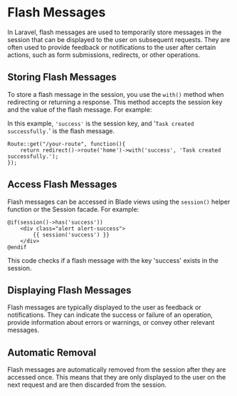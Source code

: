 # Flash Messages

In Laravel, flash messages are used to temporarily store messages in the session that can be displayed to the user on subsequent requests.
They are often used to provide feedback or notifications to the user after certain actions, such as form submissions, redirects, or other operations.

## Storing Flash Messages

To store a flash message in the session, you use the `with()` method when redirecting or returning a response. This method accepts the session key and the value of the flash message. For example:

In this example, `'success'` is the session key, and '`Task created successfully.`' is the flash message.

```
Route::get("/your-route", function(){
    return redirect()->route('home')->with('success', 'Task created successfully.');
});
```

## Access Flash Messages

Flash messages can be accessed in Blade views using the `session()` helper function or the Session facade. For example:

```
@if(session()->has('success'))
    <div class="alert alert-success">
        {{ session('success') }}
    </div>
@endif
```

This code checks if a flash message with the key 'success' exists in the session.

## Displaying Flash Messages

Flash messages are typically displayed to the user as feedback or notifications. They can indicate the success or failure of an operation, provide information about errors or warnings, or convey other relevant messages.

## Automatic Removal

Flash messages are automatically removed from the session after they are accessed once. This means that they are only displayed to the user on the next request and are then discarded from the session.
